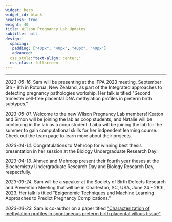 ```yaml
---
widget: hero
widget_id: blank
headless: true
weight: 40
title: Wilson Pregnancy Lab Updates
subtitle: null
design:
  spacing:
   padding: ["40px", "40px", "40px", "40px"]
   advanced:
  css_style:"text-align: center;"
  css_class: fullscreen
---
```


-----------------------------------
*2023-05-16.* Sam will be presenting at the IFPA 2023 meeting, September 5th - 8th in Rotorua, New Zealand, as part of the Integrated approaches to detecting pregnancy pathologies workship. Her talk is titled "Second trimester cell-free placental DNA methylation profiles in preterm birth subtypes."

*2023-05-01.* Welcome to the new Wilson Pregnancy Lab members! Keaton and Simon will be joining the lab as coop students, and Natalie will be continuing in the lab as a coop student. Laiba will be joining the lab for the summer to gain computational skills for her indpendent learning course. Check out the team page to learn more about their projects.

*2023-04-14.* Congratulations to Mehroop for winning best thesis presentation in her session at the Biology Undergraduate Research Day!

*2023-04-13.* Ahmed and Mehroop present their fourth year theses at the Biochemistry Undergraduate Research Day and Biology Research Day, respectfully.

*2023-03-24.* Sam will be a speaker at the Society of Birth Defects Research and Prevention Meeting that will be in Charleston, SC, USA, June 24 - 28th, 2023. Her talk is titled "Epigenomic Techniques and Machine Learning Approaches to Predict Pregnancy Complications."

*2023-03-23.* Sam is co-author on a paper titled ["Characterization of methylation profiles in spontaneous preterm birth placental villous tissue"](https://journals.plos.org/plosone/article?id=10.1371/journal.pone.0279991)


